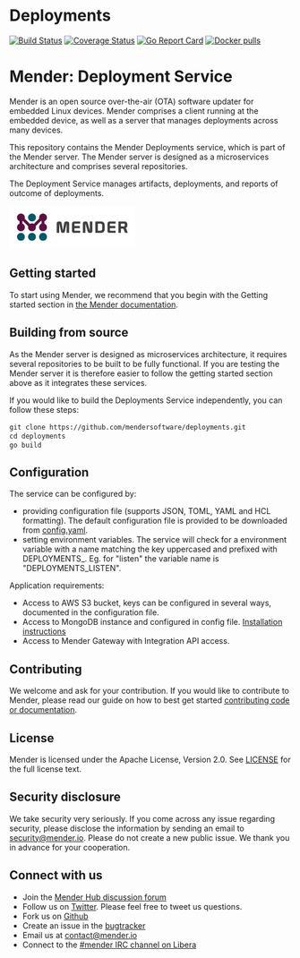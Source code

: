 # Deployments
[![Build Status](https://gitlab.com/Northern.tech/Mender/deployments/badges/master/pipeline.svg)](https://gitlab.com/Northern.tech/Mender/deployments/pipelines)
[![Coverage Status](https://coveralls.io/repos/github/mendersoftware/deployments/badge.svg?branch=master)](https://coveralls.io/github/mendersoftware/deployments?branch=master)
[![Go Report Card](https://goreportcard.com/badge/github.com/mendersoftware/deployments)](https://goreportcard.com/report/github.com/mendersoftware/deployments)
[![Docker pulls](https://img.shields.io/docker/pulls/mendersoftware/deployments.svg?maxAge=3600)](https://hub.docker.com/r/mendersoftware/deployments/)


Mender: Deployment Service
==============================================

Mender is an open source over-the-air (OTA) software updater for embedded Linux
devices. Mender comprises a client running at the embedded device, as well as
a server that manages deployments across many devices.

This repository contains the Mender Deployments service, which is part of the
Mender server. The Mender server is designed as a microservices architecture
and comprises several repositories.

The Deployment Service manages artifacts, deployments, and reports of outcome of deployments.


![Mender logo](https://raw.githubusercontent.com/mendersoftware/mender/master/mender_logo.png)


## Getting started

To start using Mender, we recommend that you begin with the Getting started
section in [the Mender documentation](https://docs.mender.io/).


## Building from source

As the Mender server is designed as microservices architecture, it requires several
repositories to be built to be fully functional. If you are testing the Mender server it
is therefore easier to follow the getting started section above as it integrates these
services.

If you would like to build the Deployments Service independently, you can follow
these steps:

```
git clone https://github.com/mendersoftware/deployments.git
cd deployments
go build
```

## Configuration

The service can be configured by:
* providing configuration file (supports JSON, TOML, YAML and HCL formatting).
The default configuration file is provided to be downloaded from [config.yaml](https://github.com/mendersoftware/deployments/blob/master/config.yaml).
* setting environment variables. The service will check for a environment variable
with a name matching the key uppercased and prefixed with DEPLOYMENTS_.
Eg. for "listen" the variable name is "DEPLOYMENTS_LISTEN".

Application requirements:
* Access to AWS S3 bucket, keys can be configured in several ways, documented in the configuration file.
* Access to MongoDB instance and configured in config file. [Installation instructions](https://www.mongodb.org/downloads#)
* Access to Mender Gateway with Integration API access.

## Contributing

We welcome and ask for your contribution. If you would like to contribute to Mender, please read our guide on how to best get started [contributing code or
documentation](https://github.com/mendersoftware/mender/blob/master/CONTRIBUTING.md).

## License

Mender is licensed under the Apache License, Version 2.0. See
[LICENSE](https://github.com/mendersoftware/deployments/blob/master/LICENSE) for the
full license text.

## Security disclosure

We take security very seriously. If you come across any issue regarding
security, please disclose the information by sending an email to
[security@mender.io](security@mender.io). Please do not create a new public
issue. We thank you in advance for your cooperation.

## Connect with us

* Join the [Mender Hub discussion forum](https://hub.mender.io)
* Follow us on [Twitter](https://twitter.com/mender_io). Please
  feel free to tweet us questions.
* Fork us on [Github](https://github.com/mendersoftware)
* Create an issue in the [bugtracker](https://tracker.mender.io/projects/MEN)
* Email us at [contact@mender.io](mailto:contact@mender.io)
* Connect to the [#mender IRC channel on Libera](https://web.libera.chat/?#mender)
